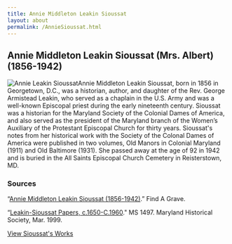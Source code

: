 ```yaml
---
title: Annie Middleton Leakin Sioussat
layout: about
permalink: /AnnieSioussat.html
---
```


## Annie Middleton Leakin Sioussat (Mrs. Albert) (1856-1942)
<div style="float: left"><img src="https://elizajames.github.io/WLCB_draft/assets/img/AnnieSioussat.jpg" alt="Annie Leakin Sioussat"></div>

Annie Middleton Leakin Sioussat, born in 1856 in Georgetown, D.C., was a historian, author, and daughter of the Rev. George Armistead Leakin, who served as a chaplain in the U.S. Army and was a well-known Episcopal priest during the early nineteenth century. Sioussat was a historian for the Maryland Society of the Colonial Dames of America, and also served as the president of the Maryland branch of the Women’s Auxiliary of the Protestant Episcopal Church for thirty years. Sioussat's notes from her historical work with the Society of the Colonal Dames of America were published in two volumes, Old Manors in Colonial Maryland (1911) and Old Baltimore (1931). She passed away at the age of 92 in 1942 and is buried in the All Saints Episcopal Church Cemetery in Reisterstown, MD.

### Sources
“[Annie Middleton Leakin Sioussat (1856-1942)](http://www.findagrave.com/memorial/156668536/annie-middleton-sioussat).” Find A Grave.

“[Leakin-Sioussat Papers, c.1650-C.1960](http://www.mdhs.org/findingaid/leakin-sioussat-papers-c1650-c1960-ms-1497)." MS 1497. Maryland Historical Society, Mar. 1999.

[View Sioussat's Works](https://elizajames.github.io/WLCB_draft/browse.html#sioussat)